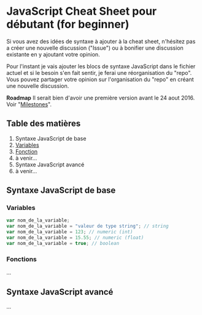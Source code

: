 # JavaScript Cheat Sheet pour débutant (for beginner)
Si vous avez des idées de syntaxe à ajouter à la cheat sheet, n'hésitez pas a créer une nouvelle discussion ("Issue") ou à bonifier une discussion existante en y ajoutant votre opinion.

Pour l'instant je vais ajouter les blocs de syntaxe JavaScript dans le fichier actuel et si le besoin s'en fait sentir, je ferai une réorganisation du "repo". Vous pouvez partager votre opinion sur l'organisation du "repo" en créant une nouvelle discussion.

**Roadmap**
Il serait bien d'avoir une première version avant le 24 aout 2016. Voir "[Milestones](https://github.com/Carl-Hugo/JavaScriptCheatSheet/milestones)".

## Table des matières
1. Syntaxe JavaScript de base
  1. [Variables](#variables)
  1. [Fonction](#fonctions)
  1. à venir...
1. Syntaxe JavaScript avancé
  1. à venir...

## Syntaxe JavaScript de base
### Variables
```JavaScript
var nom_de_la_variable;
var nom_de_la_variable = "valeur de type string"; // string
var nom_de_la_variable = 123; // numeric (int)
var nom_de_la_variable = 15.55; // numeric (float)
var nom_de_la_variable = true; // boolean
```

### Fonctions
...

## Syntaxe JavaScript avancé
...
